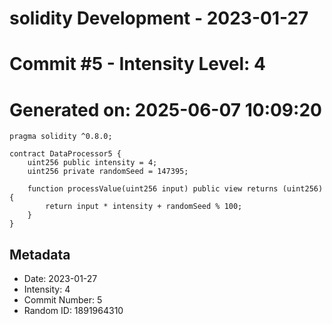 ﻿# solidity Development - 2023-01-27
# Commit #5 - Intensity Level: 4
# Generated on: 2025-06-07 10:09:20
```solidity
pragma solidity ^0.8.0;

contract DataProcessor5 {
    uint256 public intensity = 4;
    uint256 private randomSeed = 147395;

    function processValue(uint256 input) public view returns (uint256) {
        return input * intensity + randomSeed % 100;
    }
}
```
## Metadata
- Date: 2023-01-27
- Intensity: 4
- Commit Number: 5
- Random ID: 1891964310
